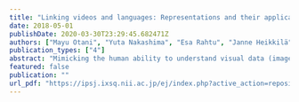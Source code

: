 ```yaml
---
title: "Linking videos and languages: Representations and their applications"
date: 2018-05-01
publishDate: 2020-03-30T23:29:45.682471Z
authors: ["Mayu Otani", "Yuta Nakashima", "Esa Rahtu", "Janne Heikkilä", "Naokazu Yokoya"]
publication_types: ["4"]
abstract: "Mimicking the human ability to understand visual data (images or videos) is a long-standing goal of computer vision. To achieve visual content understanding in a computer, many recent works attempt to connect visual and natural language data including object labels and descriptions. This attempt is important not only for visual understanding but also for broad applications such as content-based visual data retrieval and automatic description generation to help visually impaired people. The goal of this paper is to develop cross-modal representations, which enable us to associate videos with natural language. We explorer two directions for constructing cross-modal representations: hand-crafted representations and data-driven representation learning. The experiments demonstrate the proposed representations can be applied to a wide range of practical applications including query-focused video summarization and content-based video retrieval with natural language queries."
featured: false
publication: ""
url_pdf: "https://ipsj.ixsq.nii.ac.jp/ej/index.php?active_action=repository_view_main_item_detail&page_id=13&block_id=8&item_id=187500&item_no=1"
---
```


